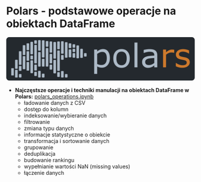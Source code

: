 # Polars - podstawowe operacje na obiektach DataFrame

<img src="https://raw.githubusercontent.com/pola-rs/polars-static/master/logos/polars_github_logo_rect_dark_name.svg" width="600" />
<p></p>

- <b>Najczęstsze operacje i techniki manulacji na obiektach DataFrame w Polars:</b> <a href='polars_operations.ipynb'>polars_operations.ipynb</a> 
  - ładowanie danych z CSV
  - dostęp do kolumn
  - indeksowanie/wybieranie danych
  - filtrowanie
  - zmiana typu danych
  - informacje statystyczne o obiekcie
  - transformacja i sortowanie danych
  - grupowanie
  - deduplikacja
  - budowanie rankingu
  - wypełnianie wartości NaN (missing values)
  - łączenie danych
